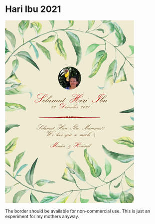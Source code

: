 # Hari Ibu 2021

![alt text](./hariibu_mtin.png "M Tin")

The border should be available for non-commercial use. This is just an experiment for my mothers anyway.  
